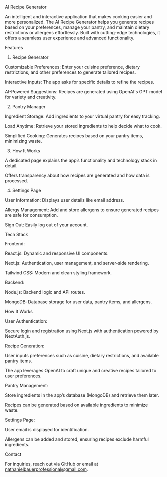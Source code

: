 AI Recipe Generator

An intelligent and interactive application that makes cooking easier and more personalized. The AI Recipe Generator helps you generate recipes based on your preferences, manage your pantry, and maintain dietary restrictions or allergens effortlessly. Built with cutting-edge technologies, it offers a seamless user experience and advanced functionality.

Features

1. Recipe Generator

Customizable Preferences: Enter your cuisine preference, dietary restrictions, and other preferences to generate tailored recipes.

Interactive Inputs: The app asks for specific details to refine the recipes.

AI-Powered Suggestions: Recipes are generated using OpenAI's GPT model for variety and creativity.

2. Pantry Manager

Ingredient Storage: Add ingredients to your virtual pantry for easy tracking.

Load Anytime: Retrieve your stored ingredients to help decide what to cook.

Simplified Cooking: Generates recipes based on your pantry items, minimizing waste.

3. How It Works

A dedicated page explains the app’s functionality and technology stack in detail.

Offers transparency about how recipes are generated and how data is processed.

4. Settings Page

User Information: Displays user details like email address.

Allergy Management: Add and store allergens to ensure generated recipes are safe for consumption.

Sign Out: Easily log out of your account.

Tech Stack

Frontend:

React.js: Dynamic and responsive UI components.

Next.js: Authentication, user management, and server-side rendering.

Tailwind CSS: Modern and clean styling framework.

Backend:

Node.js: Backend logic and API routes.

MongoDB: Database storage for user data, pantry items, and allergens.

How It Works

User Authentication:

Secure login and registration using Next.js with authentication powered by NextAuth.js.

Recipe Generation:

User inputs preferences such as cuisine, dietary restrictions, and available pantry items.

The app leverages OpenAI to craft unique and creative recipes tailored to user preferences.

Pantry Management:

Store ingredients in the app’s database (MongoDB) and retrieve them later.

Recipes can be generated based on available ingredients to minimize waste.

Settings Page:

User email is displayed for identification.

Allergens can be added and stored, ensuring recipes exclude harmful ingredients. 

Contact

For inquiries, reach out via GitHub or email at nathanielbauerprofessional@gmail.com.
